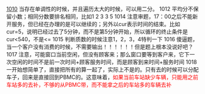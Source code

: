 [1010](https://blog.csdn.net/Luowaterbi/article/details/114150529) 当存在单调性的时候，并且遍历太大的时候，可以用二分。
1012 平均分不保留小数；相同分数要排名相同，比如1 2 3 3 5 
1014 注意审题，17：00之后不能新开服务，但已经在办理的是可以继续的；另外以cur表示时间的结束。比如cur=5，说明已经过去了5分钟，而不是第5分钟开始，所以循环的终止条件是cur<540，不是<=
1015 判断质数的时候注意1，2，3，4特判一下
1016 傻逼题，当一个客户没有消费的时候，不需要输出！！！！！！但是题上根本没说好吧？
1017 注意，可能窗口当前空闲，但没有顾客来；那么窗口要等到客户来，它下一次空闲的时间不是前一次时间+顾客服务时间，而是顾客到来时间+服务时间
1018 一开始想简单了，直接把所有的算一起了，实际上不是的。只有去的时候可以分配车子，回来是直接回到PBMC的。这意味着，<font color=red>如果当前车站缺少车辆，只能用之前车站多的去补，不够的从PBMC带，而不能拿之后的车站多的车辆去补</font>




































































































































































































